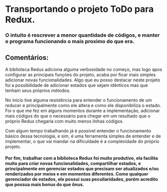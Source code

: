 # Transportando o projeto ToDo para Redux.

### O intuito é rescrever a menor quantidade de códigos, e manter o programa funcionando o mais proximo do que era.

## Comentários:

A biblioteca Redux adiciona alguma verbosidade no começo, mas logo apos configurar as principais funções do projeto, acaba por ficar mais simples adicionar novas funcionalidades. Algo que eu posso destacar neste projeto foi a possibilidade de adicionar estados que sejam idênticos mas que tenham seus próprios métodos.

No inicio tive alguma resistência para entender o funcionamento de um reducer e principalmente como ele altera e como ele disponibiliza o estado. Foi o que me fez em alguns momentos durante a implementação, adicionar mais códigos do que o necessário para chegar em um resultado que o próprio Redux chegaria com muito menos linhas códigos.

Com algum tempo trabalhando já é possível entender o funcionamento básico dessa tecnologia, e sim, é uma ferramenta simples de entender e de implementar, o que vai mandar na dificuldade é a complexidade do próprio projeto. 

#### Por fim, trabalhar com a biblioteca Redux foi muito produtivo, ela facilita muito para criar novas funcionalidades, compartilhar estados, e principalmente em gerenciar estados que precisam ser atualizados e/ou renderizados por meios e em momentos diferentes. Como qualquer gerenciador de estados, ele possui suas peculiaridades, porém acredito que possua mais bonus do que ônus.